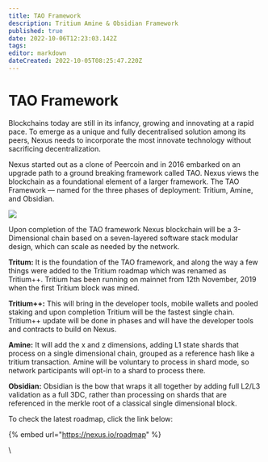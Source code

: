 ```yaml
---
title: TAO Framework
description: Tritium Amine & Obsidian Framework
published: true
date: 2022-10-06T12:23:03.142Z
tags: 
editor: markdown
dateCreated: 2022-10-05T08:25:47.220Z
---
```


# TAO Framework

Blockchains today are still in its infancy, growing and innovating at a rapid pace. To emerge as a unique and fully decentralised solution among its peers, Nexus needs to incorporate the most innovate technology without sacrificing decentralization.&#x20;

Nexus started out as a clone of Peercoin and in 2016 embarked on an upgrade path to a ground breaking framework called TAO. Nexus views the blockchain as a foundational element of a larger framework. The TAO Framework — named for the three phases of deployment: Tritium, Amine, and Obsidian.&#x20;

![](../../.gitbook/assets/TAO.png)

Upon completion of the TAO framework Nexus blockchain will be a 3-Dimensional chain based on a seven-layered software stack modular design, which can scale as needed by the network.&#x20;

**Tritum:** It is the foundation of the TAO framework, and along the way a few things were added to the Tritium roadmap which was renamed as Tritium++. Tritium has been running on mainnet from 12th November, 2019 when the first Tritium block was mined.

**Tritium++:** This will bring in the developer tools, mobile wallets and pooled staking and upon completion Tritium will be the fastest single chain. Tritium++ update will be done in phases and will have the developer tools and contracts to build on Nexus.

**Amine:** It will add the x and z dimensions, adding L1 state shards that process on a single dimensional chain, grouped as a reference hash like a tritium transaction. Amine will be voluntary to process in shard mode, so network participants will opt-in to a shard to process there.

**Obsidian:** Obsidian is the bow that wraps it all together by adding full L2/L3 validation as a full 3DC, rather than processing on shards that are referenced in the merkle root of a classical single dimensional block.

To check the latest roadmap, click the link below:

{% embed url="https://nexus.io/roadmap" %}

\
